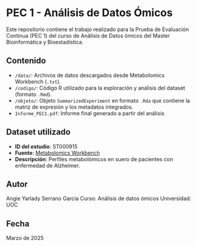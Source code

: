 # PEC 1 - Análisis de Datos Ómicos

Este repositorio contiene el trabajo realizado para la Prueba de Evaluación Continua (PEC 1) del curso de Análisis de Datos ómicos del Master Bioinformática y Bioestadística.

## Contenido

- `/data/`: Archivos de datos descargados desde Metabolomics Workbench (`.txt`).
- `/codigo/`: Código R utilizado para la exploración y análisis del dataset (formato `.Rmd`).
- `/objeto/`: Objeto `SummarizedExperiment` en formato `.Rda` que contiene la matriz de expresión y los metadatos integrados.
- `Informe_PEC1.pdf`: Informe final generado a partir del análisis

## Dataset utilizado

- **ID del estudio**: ST000915
- **Fuente**: [Metabolomics Workbench](https://www.metabolomicsworkbench.org/data/DRCCMetadata.php?Mode=Study&StudyID=ST000915)
- **Descripción**: Perfiles metabolómicos en suero de pacientes con enfermedad de Alzheimer.

## Autor

Angie Yarlady Serrano García 
Curso: Análisis de datos ómicos
Universidad: UOC

## Fecha

Marzo de 2025

